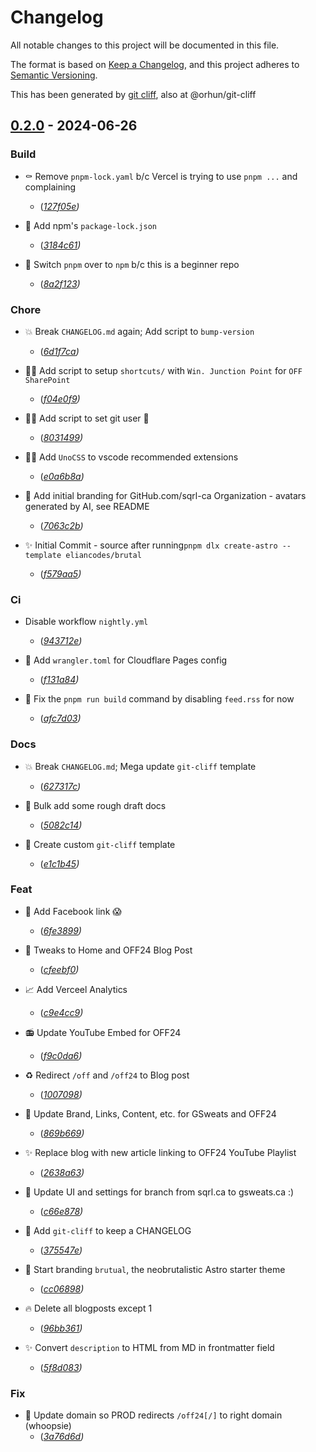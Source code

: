 # Changelog

All notable changes to this project will be documented in this file.

The format is based on [Keep a Changelog](https://keepachangelog.com/en/1.0.0/),
and this project adheres to [Semantic Versioning](https://semver.org/spec/v2.0.0.html).


This has been generated by [git cliff](https://git-cliff.org/), also at @orhun/git-cliff
## [0.2.0] - 2024-06-26

### Build

- ⚰️ Remove `pnpm-lock.yaml` b/c Vercel is trying to use `pnpm ...` and complaining
  - (_[127f05e](https://github.com/GregSweats/gsweats-web24-brutal/commit/127f05e8f3986deead5154bd3736ffbc78f19d87))_



- 🔨 Add npm's `package-lock.json`
  - (_[3184c61](https://github.com/GregSweats/gsweats-web24-brutal/commit/3184c617995b4a2b8d5bc95746216b801d9081a3))_



- 👷 Switch `pnpm` over to `npm` b/c this is a beginner repo
  - (_[8a2f123](https://github.com/GregSweats/gsweats-web24-brutal/commit/8a2f123a012ecfee38db0e0d4b191f6ca73a53f8))_




### Chore

- 💥 Break `CHANGELOG.md` again; Add script to `bump-version`
  - (_[6d1f7ca](https://github.com/GregSweats/gsweats-web24-brutal/commit/6d1f7ca1179adf98ca3d406de211a447bd1398e2))_



- 🧑‍💻 Add script to setup `shortcuts/` with `Win. Junction Point` for `OFF SharePoint`
  - (_[f04e0f9](https://github.com/GregSweats/gsweats-web24-brutal/commit/f04e0f9882cb1ae7ec310d5d6835b76a920f2d2c))_



- 🧑‍💻 Add script to set git user 🤷
  - (_[8031499](https://github.com/GregSweats/gsweats-web24-brutal/commit/803149994e4e1faa901c2c41f954d4157ce9c3a9))_



- 🧑‍💻 Add `UnoCSS` to vscode recommended extensions
  - (_[e0a6b8a](https://github.com/GregSweats/gsweats-web24-brutal/commit/e0a6b8a13e8de013b0cb21e7d4708f6b50e87f97))_



- 🍱 Add initial branding for GitHub.com/sqrl-ca Organization - avatars generated by AI, see README
  - (_[7063c2b](https://github.com/GregSweats/gsweats-web24-brutal/commit/7063c2bfa05482b92753a4ce777da2e9cdf3a1ca))_



- ✨ Initial Commit - source after running`pnpm dlx create-astro --template eliancodes/brutal`
  - (_[f579aa5](https://github.com/GregSweats/gsweats-web24-brutal/commit/f579aa559cc78cc0f92201f5838e62c81da7fbf4))_




### Ci

- Disable workflow `nightly.yml`
  - (_[943712e](https://github.com/GregSweats/gsweats-web24-brutal/commit/943712ed0da0e8b7a5afa818eb0e33125e33ecaf))_



- 💚 Add `wrangler.toml` for Cloudflare Pages config
  - (_[f131a84](https://github.com/GregSweats/gsweats-web24-brutal/commit/f131a84529fee1b5fe684f7849daf3e4e6816442))_



- 💚 Fix the `pnpm run build` command by disabling `feed.rss` for now
  - (_[afc7d03](https://github.com/GregSweats/gsweats-web24-brutal/commit/afc7d0334afaa49276cdc30d61c9cd61e1a3b358))_




### Docs

- 💥 Break `CHANGELOG.md`; Mega update `git-cliff` template
  - (_[627317c](https://github.com/GregSweats/gsweats-web24-brutal/commit/627317c941289f135b16499519ef204ce5bb0b66))_



- 📝 Bulk add some rough draft docs
  - (_[5082c14](https://github.com/GregSweats/gsweats-web24-brutal/commit/5082c1481d7a64418e00aee8f3e69967ef581b0a))_



- 🔨 Create custom `git-cliff` template
  - (_[e1c1b45](https://github.com/GregSweats/gsweats-web24-brutal/commit/e1c1b4574ff976be54c7cc7c2c0dfcc881ad76a4))_




### Feat

- 🔗 Add Facebook link 😱
  - (_[6fe3899](https://github.com/GregSweats/gsweats-web24-brutal/commit/6fe3899eeb895eff210f930129f63e151b9eb43b))_



- 💄 Tweaks to Home and OFF24 Blog Post
  - (_[cfeebf0](https://github.com/GregSweats/gsweats-web24-brutal/commit/cfeebf008f0bde43f90a8d958d82246e9bd53e32))_



- 📈 Add Verceel Analytics
  - (_[c9e4cc9](https://github.com/GregSweats/gsweats-web24-brutal/commit/c9e4cc9af3801f580961d270313b63abc17d67b2))_



- 📻 Update YouTube Embed for OFF24
  - (_[f9c0da6](https://github.com/GregSweats/gsweats-web24-brutal/commit/f9c0da67c17ab09b3d117a876955acda29b88d15))_



- ♻️ Redirect `/off` and `/off24` to Blog post
  - (_[1007098](https://github.com/GregSweats/gsweats-web24-brutal/commit/1007098cd3a008649d20484b2f67f3955f134fca))_



- 💄 Update Brand, Links, Content, etc. for GSweats and OFF24
  - (_[869b669](https://github.com/GregSweats/gsweats-web24-brutal/commit/869b669dc34775ef48bcc231b36dc20c4c3a980b))_



- ✨ Replace blog with new article linking to OFF24 YouTube Playlist
  - (_[2638a63](https://github.com/GregSweats/gsweats-web24-brutal/commit/2638a63297df6c9a9487dcf58dcf6b49c633add2))_



- 💄 Update UI and settings for branch from sqrl.ca to gsweats.ca :)
  - (_[c66e878](https://github.com/GregSweats/gsweats-web24-brutal/commit/c66e878928c3617b0076b3fadd2d495cb20a7357))_



- 🔨 Add `git-cliff` to keep a CHANGELOG
  - (_[375547e](https://github.com/GregSweats/gsweats-web24-brutal/commit/375547e27a3b1e3cdb300451a66f3e4fd1457c11))_



- 💄 Start branding `brutual`, the neobrutalistic Astro starter theme
  - (_[cc06898](https://github.com/GregSweats/gsweats-web24-brutal/commit/cc06898033758552cb685c51bd1ed11393e55a54))_



- 🔥 Delete all blogposts except 1
  - (_[96bb361](https://github.com/GregSweats/gsweats-web24-brutal/commit/96bb36129d6ad9ab6a50012791b2244712365cb1))_



- ✨ Convert `description` to HTML from MD in frontmatter field
  - (_[5f8d083](https://github.com/GregSweats/gsweats-web24-brutal/commit/5f8d0833e259b4a102de155adf0bf3b9850d3e34))_




### Fix

- 🐛 Update domain so PROD redirects `/off24[/]` to right domain (whoopsie)
  - (_[3a76d6d](https://github.com/GregSweats/gsweats-web24-brutal/commit/3a76d6dc7da287d13d5250daf2f3ca1d73b7639c))_




[0.2.0]: https://github.com/gsweats/gsweats-web24-brutal/compare/v0.1.3..v0.2.0

<!-- generated by git-cliff [cliff.toml] -->

